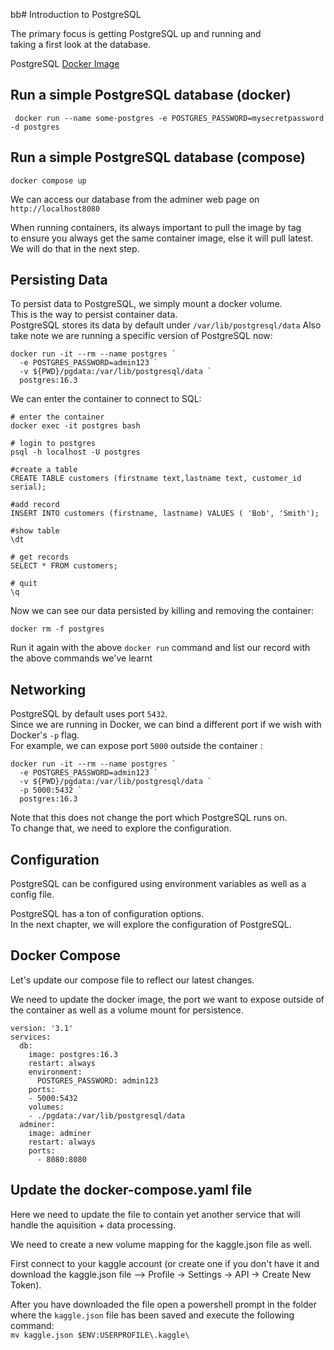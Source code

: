 bb# Introduction to PostgreSQL

The primary focus is getting PostgreSQL up and running and </br>
taking a first look at the database. </br>

PostgreSQL [Docker Image](https://hub.docker.com/_/postgres)

## Run a simple PostgreSQL database (docker)

```
 docker run --name some-postgres -e POSTGRES_PASSWORD=mysecretpassword -d postgres
```

## Run a simple PostgreSQL database (compose)

```
docker compose up
```

We can access our database from the adminer web page on `http://localhost8080` </br>


When running containers, its always important to pull the image by tag </br>
to ensure you always get the same container image, else it will pull latest. </br>
We will do that in the next step. </br>

## Persisting Data

To persist data to PostgreSQL, we simply mount a docker volume. </br>
This is the way to persist container data. </br>
PostgreSQL stores its data by default under `/var/lib/postgresql/data` 
Also take note we are running a specific version of PostgreSQL now:

```
docker run -it --rm --name postgres `
  -e POSTGRES_PASSWORD=admin123 `
  -v ${PWD}/pgdata:/var/lib/postgresql/data `
  postgres:16.3
```

We can enter the container to connect to SQL:

```
# enter the container
docker exec -it postgres bash

# login to postgres
psql -h localhost -U postgres

#create a table
CREATE TABLE customers (firstname text,lastname text, customer_id serial);

#add record
INSERT INTO customers (firstname, lastname) VALUES ( 'Bob', 'Smith');

#show table
\dt

# get records
SELECT * FROM customers;

# quit 
\q

```

Now we can see our data persisted by killing and removing the container:

```
docker rm -f postgres
```

Run it again with the above `docker run` command and list our record with the above commands we've learnt </br>

## Networking

PostgreSQL by default uses port `5432`. </br>
Since we are running in Docker, we can bind a different port if we wish with Docker's `-p` flag. </br>
For example, we can expose port `5000` outside the container :

```
docker run -it --rm --name postgres `
  -e POSTGRES_PASSWORD=admin123 `
  -v ${PWD}/pgdata:/var/lib/postgresql/data `
  -p 5000:5432 `
  postgres:16.3
```
Note that this does not change the port which PostgreSQL runs on. </br>
To change that, we need to explore the configuration.

## Configuration 

PostgreSQL can be configured using environment variables as well as a config file. </br>

PostgreSQL has a ton of configuration options. </br>
In the next chapter, we will explore the configuration of PostgreSQL. </br>

## Docker Compose

Let's update our compose file to reflect our latest changes. </br>

We need to update the docker image, the port we want to expose outside of the container as well as a volume mount for persistence. </br>

```
version: '3.1'
services:
  db:
    image: postgres:16.3
    restart: always
    environment:
      POSTGRES_PASSWORD: admin123
    ports:
    - 5000:5432
    volumes:
    - ./pgdata:/var/lib/postgresql/data
  adminer:
    image: adminer
    restart: always
    ports:
      - 8080:8080
```

## Update the docker-compose.yaml file 

Here we need to update the file to contain yet another service that will handle the aquisition + data processing. </br>

We need to create a new volume mapping for the kaggle.json file as well. </br>

First connect to your kaggle account (or create one if you don't have it and download the kaggle.json file --> Profile -> Settings -> API -> Create New Token). </br>

After you have downloaded the file open a powershell prompt in the folder where the `kaggle.json` file has been saved and execute the following command: </br>
`mv kaggle.json $ENV:USERPROFILE\.kaggle\`



